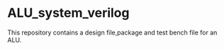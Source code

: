 # ALU_system_verilog
This repository contains a design file,package and test bench file for an ALU.
